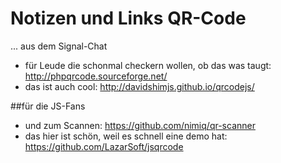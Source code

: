 # Notizen und Links QR-Code

... aus dem Signal-Chat

- für Leude die schonmal checkern wollen, ob das was taugt: http://phpqrcode.sourceforge.net/
- das ist auch cool: http://davidshimjs.github.io/qrcodejs/

##für die JS-Fans

- und zum Scannen: https://github.com/nimiq/qr-scanner
- das hier ist schön, weil es schnell eine demo hat: https://github.com/LazarSoft/jsqrcode
